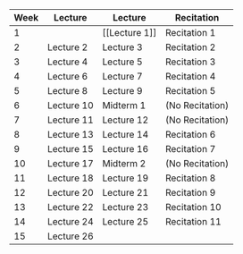 
| Week | Lecture    | Lecture       | Recitation      |
| ---- | ---------- | ------------- | --------------- |
| 1    |            | [[Lecture 1]] | Recitation 1    |
| 2    | Lecture 2  | Lecture 3     | Recitation 2    |
| 3    | Lecture 4  | Lecture 5     | Recitation 3    |
| 4    | Lecture 6  | Lecture 7     | Recitation 4    |
| 5    | Lecture 8  | Lecture 9     | Recitation 5    |
| 6    | Lecture 10 | Midterm 1     | (No Recitation) |
| 7    | Lecture 11 | Lecture 12    | (No Recitation) |
| 8    | Lecture 13 | Lecture 14    | Recitation 6    |
| 9    | Lecture 15 | Lecture 16    | Recitation 7    |
| 10   | Lecture 17 | Midterm 2     | (No Recitation) |
| 11   | Lecture 18 | Lecture 19    | Recitation 8    |
| 12   | Lecture 20 | Lecture 21    | Recitation 9    |
| 13   | Lecture 22 | Lecture 23    | Recitation 10   |
| 14   | Lecture 24 | Lecture 25    | Recitation 11   |
| 15   | Lecture 26 |               |                 |
